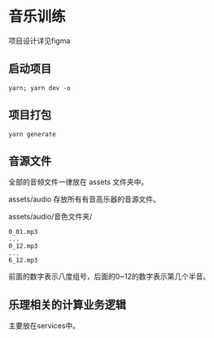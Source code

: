 # 音乐训练

项目设计详见figma

## 启动项目

```
yarn; yarn dev -o
```

## 项目打包

```
yarn generate
```

## 音源文件

全部的音频文件一律放在 assets 文件夹中。

assets/audio 存放所有有音高乐器的音源文件。

assets/audio/音色文件夹/

```
0_01.mp3
...
0_12.mp3
...
6_12.mp3
```

前面的数字表示八度组号，后面的0~12的数字表示第几个半音。

## 乐理相关的计算业务逻辑

主要放在services中。



